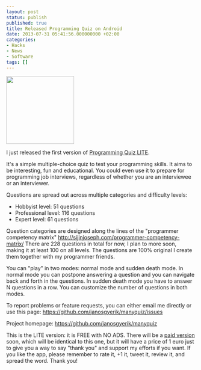 ```yaml
---
layout: post
status: publish
published: true
title: Released Programming Quiz on Android
date: 2013-07-31 05:41:56.000000000 +02:00
categories:
- Hacks
- News
- Software
tags: []
---
```

<a style="line-height: 1.714285714; font-size: 1rem;" href="https://play.google.com/store/apps/details?id=com.manyquiz.programming.lite"><img class="alignright" alt="" src="https://lh3.ggpht.com/ZY195NpGY-iPM_yf5W3F-J7qlbAaOn9DuiF5cUkVM8_5MRBgh_v4M1w1Ou-SrbiuFQ=w300-rw" width="180" height="180" /></a>

I just released the first version of <a href="https://play.google.com/store/apps/details?id=com.manyquiz.programming.lite">Programming Quiz LITE</a>.

It's a simple multiple-choice quiz to test your programming skills. It aims to be interesting, fun and educational. You could even use it to prepare for programming job interviews, regardless of whether you are an interviewee or an interviewer.

Questions are spread out across multiple categories and difficulty levels:
<ul>
	<li>Hobbyist level: 51 questions</li>
	<li>Professional level: 116 questions</li>
	<li>Expert level: 61 questions</li>
</ul>
Question categories are designed along the lines of the "programmer competency matrix" <a href="https://www.google.com/url?q=http://sijinjoseph.com/programmer-competency-matrix/&amp;sa=D&amp;usg=AFQjCNHSenfFjbIKrI-H6I7R3JjHlaHt0g" target="_blank">http://sijinjoseph.com/programmer-competency-matrix/</a> There are 228 questions in total for now, I plan to more soon, making it at least 100 on all levels. The questions are 100% original I create them together with my programmer friends.

You can "play" in two modes: normal mode and sudden death mode. In normal mode you can postpone answering a question and you can navigate back and forth in the questions. In sudden death mode you have to answer N questions in a row. You can customize the number of questions in both modes.

To report problems or feature requests, you can either email me directly or use this page: <a href="https://www.google.com/url?q=https://github.com/janosgyerik/manyquiz/issues&amp;sa=D&amp;usg=AFQjCNHWyBeTkhIy7jmgX16-5-dp5FLl_w" target="_blank">https://github.com/janosgyerik/manyquiz/issues</a>

Project homepage: <a href="https://www.google.com/url?q=https://github.com/janosgyerik/manyquiz&amp;sa=D&amp;usg=AFQjCNEsN-rEfldY57RjZehXWEjqpYxvwg" target="_blank">https://github.com/janosgyerik/manyquiz</a>

This is the LITE version: it is FREE with NO ADS. There will be a <a href="https://play.google.com/store/apps/details?id=com.manyquiz.programming.full">paid version</a> soon, which will be identical to this one, but it will have a price of 1 euro just to give you a way to say "thank you" and support my efforts if you want. If you like the app, please remember to rate it, +1 it, tweet it, review it, and spread the word. Thank you!
